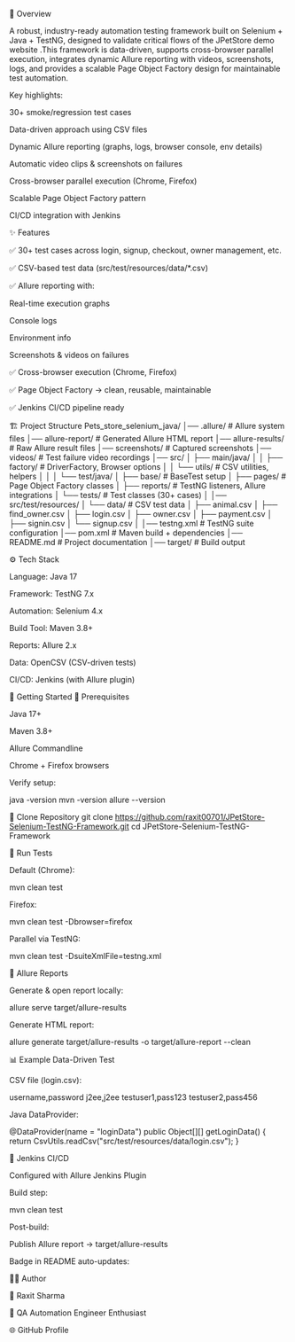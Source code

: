 📖 Overview

A robust, industry-ready automation testing framework built on Selenium + Java + TestNG, designed to validate critical flows of the JPetStore demo website
.This framework is data-driven, supports cross-browser parallel execution, integrates dynamic Allure reporting with videos, screenshots, logs, and provides a scalable Page Object Factory design for maintainable test automation.

Key highlights:

30+ smoke/regression test cases

Data-driven approach using CSV files

Dynamic Allure reporting (graphs, logs, browser console, env details)

Automatic video clips & screenshots on failures

Cross-browser parallel execution (Chrome, Firefox)

Scalable Page Object Factory pattern

CI/CD integration with Jenkins

✨ Features

✅ 30+ test cases across login, signup, checkout, owner management, etc.

✅ CSV-based test data (src/test/resources/data/*.csv)

✅ Allure reporting with:

Real-time execution graphs

Console logs

Environment info

Screenshots & videos on failures

✅ Cross-browser execution (Chrome, Firefox)

✅ Page Object Factory → clean, reusable, maintainable

✅ Jenkins CI/CD pipeline ready

🏗 Project Structure
Pets_store_selenium_java/
│── .allure/                 # Allure system files
│── allure-report/           # Generated Allure HTML report
│── allure-results/          # Raw Allure result files
│── screenshots/             # Captured screenshots
│── videos/                  # Test failure video recordings
│── src/
│   ├── main/java/
│   │   ├── factory/         # DriverFactory, Browser options
│   │   └── utils/           # CSV utilities, helpers
│   │
│   └── test/java/
│       ├── base/            # BaseTest setup
│       ├── pages/           # Page Object Factory classes
│       ├── reports/         # TestNG listeners, Allure integrations
│       └── tests/           # Test classes (30+ cases)
│
│── src/test/resources/
│   └── data/                # CSV test data
│       ├── animal.csv
│       ├── find_owner.csv
│       ├── login.csv
│       ├── owner.csv
│       ├── payment.csv
│       ├── signin.csv
│       └── signup.csv
│
│── testng.xml               # TestNG suite configuration
│── pom.xml                  # Maven build + dependencies
│── README.md                # Project documentation
│── target/                  # Build output

⚙️ Tech Stack

Language: Java 17

Framework: TestNG 7.x

Automation: Selenium 4.x

Build Tool: Maven 3.8+

Reports: Allure 2.x

Data: OpenCSV (CSV-driven tests)

CI/CD: Jenkins (with Allure plugin)

🚀 Getting Started
🔹 Prerequisites

Java 17+

Maven 3.8+

Allure Commandline

Chrome + Firefox browsers

Verify setup:

java -version
mvn -version
allure --version

🔹 Clone Repository
git clone https://github.com/raxit00701/JPetStore-Selenium-TestNG-Framework.git
cd JPetStore-Selenium-TestNG-Framework

🔹 Run Tests

Default (Chrome):

mvn clean test


Firefox:

mvn clean test -Dbrowser=firefox


Parallel via TestNG:

mvn clean test -DsuiteXmlFile=testng.xml

🔹 Allure Reports

Generate & open report locally:

allure serve target/allure-results


Generate HTML report:

allure generate target/allure-results -o target/allure-report --clean

📊 Example Data-Driven Test

CSV file (login.csv):

username,password
j2ee,j2ee
testuser1,pass123
testuser2,pass456


Java DataProvider:

@DataProvider(name = "loginData")
public Object[][] getLoginData() {
    return CsvUtils.readCsv("src/test/resources/data/login.csv");
}

🔄 Jenkins CI/CD

Configured with Allure Jenkins Plugin

Build step:

mvn clean test


Post-build:

Publish Allure report → target/allure-results

Badge in README auto-updates:


🧑‍💻 Author

👤 Raxit Sharma

💼 QA Automation Engineer Enthusiast

🌐 GitHub Profile



